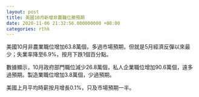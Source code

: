 ```yaml
---
layout: post
title: 美國10月新增非農職位勝預期
date: 2020-11-06 21:32:56.000000000 +08:00
categories: rthk
---
```


美國10月非農業職位增加63.8萬個，多過市場預期，但就是5月經濟反彈以來最少；失業率降至6.9%，按月下跌1個百分點。

數據顯示，10月政府部門職位減少26.8萬個，私人企業職位增加90.6萬個，遠多過預期。製造業職位增加3.8萬個，少過預期。

美國上月平均時薪按月增長0.1%，只及市場預期一半。
